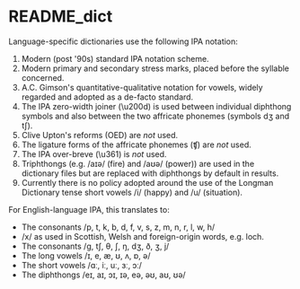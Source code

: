 README_dict
===========

Language-specific dictionaries use the following IPA notation:

1.  Modern (post '90s) standard IPA notation scheme.
2.  Modern primary and secondary stress marks, placed before the syllable concerned.
3.  A.C. Gimson's quantitative-qualitative notation for vowels, widely regarded and adopted as a de-facto standard.
4.  The IPA zero-width joiner (\u200d) is used between individual diphthong symbols and also between the two affricate phonemes (symbols dʒ and tʃ).
5.  Clive Upton's reforms (OED) are *not* used.
6.  The ligature forms of the affricate phonemes (ʧ) are *not* used.
7.  The IPA over-breve (\u361) is *not* used.
8.  Triphthongs (e.g. /aɪə/ (fire) and /aʊə/ (power)) are used in the dictionary files but are replaced with diphthongs by default in results.
9.  Currently there is no policy adopted around the use of the Longman Dictionary tense short vowels /i/ (happy) and /u/ (situation).

For English-language IPA, this translates to:
*  The consonants /p, t, k, b, d, f, v, s, z, m, n, r, l, w, h/
*  /x/ as used in Scottish, Welsh and foreign-origin words, e.g. loch.
*  The consonants /g, tʃ, θ, ʃ, ŋ, dʒ, ð, ʒ, j/ 
*  The long vowels /ɪ, e, æ, ʊ, ʌ, ɒ, ə/
*  The short vowels /ɑː, iː, uː, ɜː, ɔː/
*  The diphthongs /eɪ, aɪ, ɔɪ, ɪə, eə, əʊ, aʊ, ʊə/

